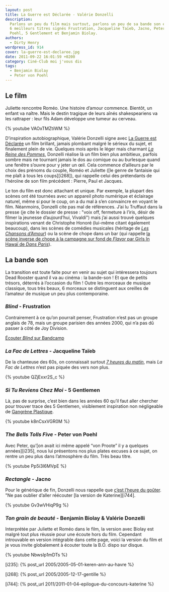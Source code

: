 ```yaml
---
layout: post
title: La Guerre est Déclarée - Valérie Donzelli
description:
  Parlons un peu du film mais surtout, parlons un peu de sa bande son et de ses
  6 meilleurs titres signés Frustration, Jacqueline Taïeb, Jacno, Peter von
  Poehl, 5 Gentlement et Benjamin Biolay.
authors:
  - Dirty Henry
wordpress_id: 914
cover: la-guerre-est-declaree.jpg
date: 2011-09-22 16:01:59 +0200
category: Ciné-Club moi j'vous dis
tags:
  - Benjamin Biolay
  - Peter von Poehl
---
```


## Le film

Juliette rencontre Roméo. Une histoire d’amour commence. Bientôt, un enfant va
naître. Mais le destin tragique de leurs aînés shakespeariens va les rattraper :
leur fils Adam développe une tumeur au cerveau.

{% youtube VAOxTMZtiWM %}

D’inspiration autobiographique, Valérie Donzelli signe avec [La Guerre est
Déclarée][0] un film brillant, jamais plombant malgré le sérieux du sujet, et
finalement plein de vie. Quelques mois après le léger mais charmant [_La Reine
des Pommes_][1], Donzelli réalise là un film bien plus ambitieux, parfois sombre
mais ne tournant jamais le dos au comique ou au burlesque quand une fenêtre
s’ouvre pour y jeter un œil. Cela commence d’ailleurs par le choix des prénoms
du couple, Roméo et Juliette ([le genre de fantaisie qui me plaît à tous les
coups][i268]), qui rappelle celui des prétendants de l’héroïne de son film
précédent : Pierre, Paul et Jacques.

Le ton du film est donc attachant et unique. Par exemple, la plupart des scènes
ont été tournées avec un appareil photo numérique et éclairage naturel, même si
pour le coup, on a du mal à s’en convaincre en voyant le film. Néanmoins,
Donzelli cite pas mal de références. J’ai lu Truffaut dans la presse (je cite le
dossier de presse : "voix off, fermeture à l’iris, désir de filmer la jeunesse
d’aujourd’hui, Vivaldi") mais j’ai aussi trouvé quelques inspirations venant de
Christophe Honoré (lui-même citant également beaucoup), dans les scènes de
comédies musicales (héritage de [_Les Chansons d’Amour_][2]) ou la scène de
chope dans un bar (qui rappelle [la scène inverse de chope à la campagne sur
fond de _Flavor_ par Girls In Hawaï de _Dans Paris_][3]).

## La bande son

La transition est toute faite pour en venir au sujet qui intéressera toujours
Dead Rooster quand il va au cinéma : la bande-son ! Et que de petits trésors,
déterrés à l’occasion du film ! Outre les morceaux de musique classique, tous
très beaux, 6 morceaux se distinguent aux oreilles de l’amateur de musique un
peu plus contemporaine.

### _Blind_ - Frustration

Contrairement à ce qu’on pourrait penser, Frustration n’est pas un groupe
anglais de 78, mais un groupe parisien des années 2000, qui n’a pas dû passer à
côté de Joy Division.

[Écouter _Blind_ sur Bandcamp][4]

### _La Fac de Lettres_ - Jacqueline Taïeb

De la chanteuse des 60s, on connaissait surtout [_7 heures du matin_][5], mais
_La Fac de Lettres_ n’est pas piquée des vers non plus.

{% youtube QZjExxr2S_c %}

### _Si Tu Reviens Chez Moi_ - 5 Gentlemen

Là, pas de surprise, c’est bien dans les années 60 qu’il faut aller chercher
pour trouver trace des 5 Gentlemen, visiblement inspiration non négligeable de
[Gangrène Plastique][6].

{% youtube k8nCsxVGR0M %}

### _The Bells Tolls Five_ - Peter von Poehl

Avec Peter, qu’[on avait ici même appelé “von Proote” il y a quelques
années][i235], nous lui présentons nos plus plates excuses à ce sujet, on rentre
un peu plus dans l’atmosphère du film. Très beau titre.

{% youtube Pp5i3I6MVpE %}

### _Rectangle_ - Jacno

Pour le générique de fin, Donzelli nous rappelle que [c’est l’heure du
goûter][7]. "Ne pas oublier d’aller réécouter [la version de Katerine][i744].

{% youtube Gv3wVHiqP9g %}

### _Ton grain de beauté_ - Benjamin Biolay & Valérie Donzelli

Interprétée par Juliette et Roméo dans le film, la version avec Biolay est
malgré tout plus réussie pour une écoute hors du film. Cependant introuvable en
version intégrable dans cette page, voici la version du film et je vous invite
globalement à écouter toute la B.O. dispo sur disque.

{% youtube NbwsIp1mDTs %}

[i235]: {% post_url 2005/2005-05-01-keren-ann-au-havre %}

[i268]: {% post_url 2005/2005-12-17-gentille %}

[i744]: {% post_url 2011/2011-01-04-epilogue-du-concours-katerine %}

[1]: https://www.themoviedb.org/movie/53988-la-reine-des-pommes
[2]: https://www.themoviedb.org/movie/14448-les-chansons-d-amour
[3]:
  https://www.youtube.com/watch?v=yeXKQUSk0Ck
  "Dans Paris, la scène avec Flavor, de Girls in Hawaii"
[4]: https://frustrationblind.bandcamp.com/track/blind-2
[5]: https://song.link/fr/i/724379718 "7 heures du mat, de Jacqueline Taïeb"
[6]:
  https://www.youtube.com/watch?v=-hqVNL-yeKI
  "Révolution, de Gangrène Plastique, dans le film Mes Meilleurs Copains"
[7]:
  https://youtu.be/ZQPu374PPq0
  "Pub Nesquick avec Groquick, avec Jacno en bande-son"
[0]: https://www.themoviedb.org/movie/73562-la-guerre-est-d-clar-e
